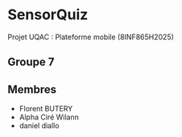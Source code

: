# SensorQuiz
Projet UQAC : Plateforme mobile (8INF865H2025)

## Groupe 7

## Membres
* Florent BUTERY
* Alpha Ciré Wilann
* daniel diallo

